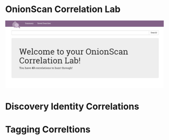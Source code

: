 # OnionScan Correlation Lab

<img src="./images/correlation-lab-main.png" title="The main OnionScan Correlation Lab Screen"/>

# Discovery Identity Correlations

# Tagging Correltions
